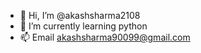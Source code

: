 - 👋 Hi, I’m @akashsharma2108
- 🌱 I’m currently learning python
- 📫 Email akashsharma90099@gmail.com

<!---
akashsharma2108/akashsharma2108 is a ✨ special ✨ repository because its `README.md` (this file) appears on your GitHub profile.
You can click the Preview link to take a look at your changes.
--->
